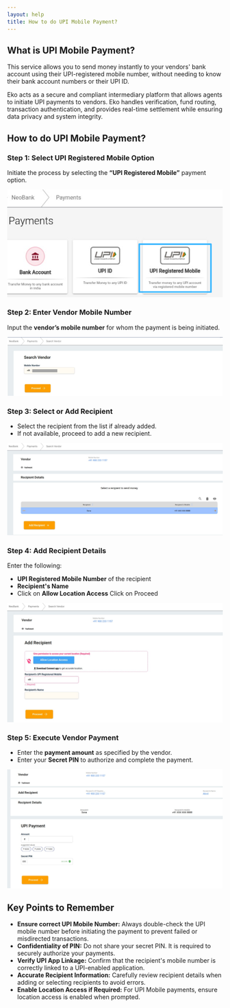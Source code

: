 ```yaml
---
layout: help
title: How to do UPI Mobile Payment?
---
```


## What is UPI Mobile Payment?

This service allows you to send money instantly to your vendors' bank account using their UPI-registered mobile number, without needing to know their bank account numbers or their UPI ID.

Eko acts as a secure and compliant intermediary platform that allows agents to initiate UPI payments to vendors. Eko handles verification, fund routing, transaction authentication, and provides real-time settlement while ensuring data privacy and system integrity.

## How to do UPI Mobile Payment?

### Step 1: Select UPI Registered Mobile Option
Initiate the process by selecting the **“UPI Registered Mobile”** payment option.

![UPI Mobile Option](../images/help/upi-vpa-and-upi-mobile-payout-sop/image6.jpeg)

### Step 2: Enter Vendor Mobile Number
Input the **vendor’s mobile number** for whom the payment is being initiated.

![Vendor Mobile Number](../images/help/upi-vpa-and-upi-mobile-payout-sop/image2.jpeg)

### Step 3: Select or Add Recipient
- Select the recipient from the list if already added.
- If not available, proceed to add a new recipient.

![Choosing Recipient for payment](../images/help/upi-vpa-and-upi-mobile-payout-sop/image8.jpeg)

### Step 4: Add Recipient Details
Enter the following:
- **UPI Registered Mobile Number** of the recipient
- **Recipient's Name**
- Click on **Allow Location Access**
Click on Proceed

![Entering Details for Adding Recipient](../images/help/upi-vpa-and-upi-mobile-payout-sop/image9.jpeg)

### Step 5: Execute Vendor Payment
- Enter the **payment amount** as specified by the vendor.
- Enter your **Secret PIN** to authorize and complete the payment.

![Payment Amount and Secret Pin Entry](../images/help/upi-vpa-and-upi-mobile-payout-sop/image10.jpeg)

## Key Points to Remember

- **Ensure correct UPI Mobile Number:** Always double-check the UPI mobile number before initiating the payment to prevent failed or misdirected transactions.
- **Confidentiality of PIN:** Do not share your secret PIN. It is required to securely authorize your payments.
- **Verify UPI App Linkage:** Confirm that the recipient's mobile number is correctly linked to a UPI-enabled application.
- **Accurate Recipient Information:** Carefully review recipient details when adding or selecting recipients to avoid errors.
- **Enable Location Access if Required:** For UPI Mobile payments, ensure location access is enabled when prompted.
